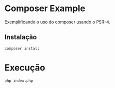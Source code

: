 # Composer Example

Exemplificando o uso do composer usando o PSR-4.

## Instalação

```shell
composer install
```

# Execução

```shell
php index.php
```
